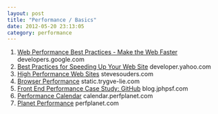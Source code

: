 ```yaml
---
layout: post
title: "Performance / Basics"
date: 2012-05-20 23:13:05
category: performance
---
```


1. [Web Performance Best Practices - Make the Web Faster](https://developers.google.com/speed/docs/best-practices/rules_intro)
<span>developers.google.com</span>
2. [Best Practices for Speeding Up Your Web Site](http://developer.yahoo.com/performance/rules.html)
<span>developer.yahoo.com</span>
3. [High Performance Web Sites](http://stevesouders.com/hpws/rules.php)
<span>stevesouders.com</span>
4. [Browser Performance](http://static.trygve-lie.com/doc/browser_performance/#slide1)
<span>static.trygve-lie.com</span>
5. [Front End Performance Case Study: GitHub](http://blog.jphpsf.com/2012/04/28/front-end-performance-case-study-github/)
<span>blog.jphpsf.com</span>
6. [Performance Calendar](http://calendar.perfplanet.com/2011/)
<span>calendar.perfplanet.com</span>
7. [Planet Performance](http://www.perfplanet.com/)
<span>perfplanet.com</span>